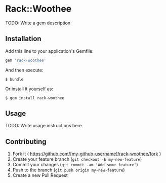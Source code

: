 # Rack::Woothee

TODO: Write a gem description

## Installation

Add this line to your application's Gemfile:

```ruby
gem 'rack-woothee'
```

And then execute:

    $ bundle

Or install it yourself as:

    $ gem install rack-woothee

## Usage

TODO: Write usage instructions here

## Contributing

1. Fork it ( https://github.com/[my-github-username]/rack-woothee/fork )
2. Create your feature branch (`git checkout -b my-new-feature`)
3. Commit your changes (`git commit -am 'Add some feature'`)
4. Push to the branch (`git push origin my-new-feature`)
5. Create a new Pull Request
